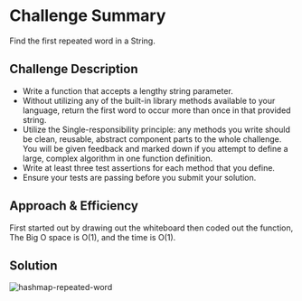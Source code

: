 # Challenge Summary
<!-- Short summary or background information -->
Find the first repeated word in a String.

## Challenge Description
<!-- Description of the challenge -->
* Write a function that accepts a lengthy string parameter.
* Without utilizing any of the built-in library methods available to your language, return the first word to occur more than once in that provided string.
* Utilize the Single-responsibility principle: any methods you write should be clean, reusable, abstract component parts to the whole challenge. You will be given feedback and marked down if you attempt to define a large, complex algorithm in one function definition.
* Write at least three test assertions for each method that you define.
* Ensure your tests are passing before you submit your solution.

## Approach & Efficiency
<!-- What approach did you take? Why? What is the Big O space/time for this approach? -->
First started out by drawing out the whiteboard then coded out the function, The Big O space is O(1), and the time is O(1).

## Solution
<!-- Embedded whiteboard image -->
![hashmap-repeated-word](./whteboard/hashmap-repeated-word.jpeg)
